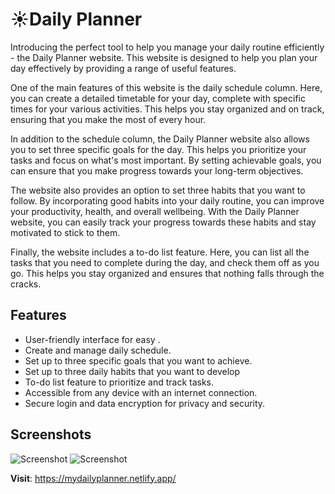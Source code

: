 # ☀️Daily Planner
Introducing the perfect tool to help you manage your daily routine efficiently - the Daily Planner website. This website is designed to help you plan your day effectively by providing a range of useful features.

One of the main features of this website is the daily schedule column. Here, you can create a detailed timetable for your day, complete with specific times for your various activities. This helps you stay organized and on track, ensuring that you make the most of every hour.

In addition to the schedule column, the Daily Planner website also allows you to set three specific goals for the day. This helps you prioritize your tasks and focus on what's most important. By setting achievable goals, you can ensure that you make progress towards your long-term objectives.

The website also provides an option to set three habits that you want to follow. By incorporating good habits into your daily routine, you can improve your productivity, health, and overall wellbeing. With the Daily Planner website, you can easily track your progress towards these habits and stay motivated to stick to them.

Finally, the website includes a to-do list feature. Here, you can list all the tasks that you need to complete during the day, and check them off as you go. This helps you stay organized and ensures that nothing falls through the cracks.

## Features
-   User-friendly interface for easy .
-   Create and manage daily schedule.
-   Set up to three specific goals that you want to achieve.
-   Set up to three daily habits that you want to develop
-   To-do list feature to prioritize and track tasks.
-   Accessible from any device with an internet connection.
-   Secure login and data encryption for privacy and security.
## Screenshots
![Screenshot](https://mydailyplanner.netlify.app/assets/screenshot%281%29.png)
![Screenshot](https://mydailyplanner.netlify.app/assets/screenshot%282%29.png)

**Visit**: https://mydailyplanner.netlify.app/